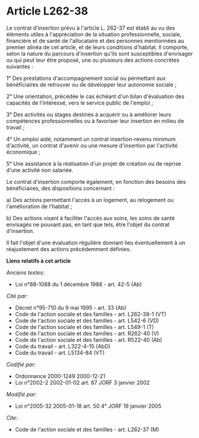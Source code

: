 # Article L262-38

Le contrat d'insertion prévu à l'article L. 262-37 est établi au vu des éléments utiles à l'appréciation de la situation
professionnelle, sociale, financière et de santé de l'allocataire et des personnes mentionnées au premier alinéa de cet
article, et de leurs conditions d'habitat. Il comporte, selon la nature du parcours d'insertion qu'ils sont susceptibles
d'envisager ou qui peut leur être proposé, une ou plusieurs des actions concrètes suivantes :

1° Des prestations d'accompagnement social ou permettant aux bénéficiaires de retrouver ou de développer leur autonomie
sociale ;

2° Une orientation, précédée le cas échéant d'un bilan d'évaluation des capacités de l'intéressé, vers le service public de
l'emploi ;

3° Des activités ou stages destinés à acquérir ou à améliorer leurs compétences professionnelles ou à favoriser leur
insertion en milieu de travail ;

4° Un emploi aidé, notamment un contrat insertion-revenu minimum d'activité, un contrat d'avenir ou une mesure d'insertion
par l'activité économique ;

5° Une assistance à la réalisation d'un projet de création ou de reprise d'une activité non salariée.

Le contrat d'insertion comporte également, en fonction des besoins des bénéficiaires, des dispositions concernant :

a) Des actions permettant l'accès à un logement, au relogement ou l'amélioration de l'habitat ;

b) Des actions visant à faciliter l'accès aux soins, les soins de santé envisagés ne pouvant pas, en tant que tels, être
l'objet du contrat d'insertion.

Il fait l'objet d'une évaluation régulière donnant lieu éventuellement à un réajustement des actions précédemment définies.

**Liens relatifs à cet article**

_Anciens textes_:

  - Loi n°88-1088 du 1 décembre 1988 - art. 42-5 (Ab)

_Cité par_:

  - Décret n°95-710 du 9 mai 1995 - art. 33 (Ab)
  - Code de l'action sociale et des familles - art. L262-38-1 (VT)
  - Code de l'action sociale et des familles - art. L542-6 (VD)
  - Code de l'action sociale et des familles - art. L549-1 (T)
  - Code de l'action sociale et des familles - art. R262-40 (V)
  - Code de l'action sociale et des familles - art. R522-40 (Ab)
  - Code du travail - art. L322-4-15 (AbD)
  - Code du travail - art. L5134-84 (VT)

_Codifié par_:

  - Ordonnance 2000-1249 2000-12-21
  - Loi n°2002-2 2002-01-02 art. 87 JORF 3 janvier 2002

_Modifié par_:

  - Loi n°2005-32 2005-01-18 art. 50 4° JORF 19 janvier 2005

_Cite_:

  - Code de l'action sociale et des familles - art. L262-37 (M)
